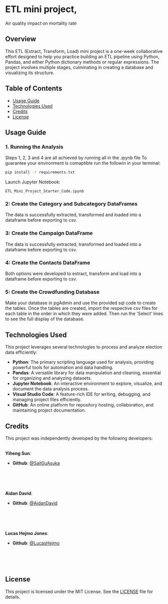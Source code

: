# ETL mini project,
Air quality impact on mortality rate

## Overview

This ETL (Extract, Transform, Load) mini project is a one-week collaborative effort designed to help you practice building an ETL pipeline using Python, Pandas, and either Python dictionary methods or regular expressions. The project involves multiple stages, culminating in creating a database and visualizing its structure.

## Table of Contents

- [Usage Guide](#usage-guide)
- [Technologies Used](#technologies-used)
- [Credits](#credits)
- [License](#license)

## Usage Guide

### 1. Running the Analysis
Steps 1, 2, 3 and 4 are all achieved by running all in the .ipynb file
To guarantee your environment is comaptible run the followin in your terminal:
```sh
pip install -r requirements.txt
```
Launch Jupyter Notebook:
    
    ETL_Mini_Project_Starter_Code.ipynb

### 2: Create the Category and Subcategory DataFrames
The data is successfully extracted, transformed and loaded into a dataframe before exporting to csv.

### 3: Create the Campaign DataFrame
The data is successfully extracted, transformed and loaded into a dataframe before exporting to csv.

### 4: Create the Contacts DataFrame
Both options were developed to extract, transform and load into a dataframe before exporting to csv.

### 5: Create the Crowdfunding Database
Make your database in pgAdmin and use the provided sql code to create the tables. Once the tables are created, import the respective csv files for each table in the order in which they were added. Then run the 'Select' lines to see the full display of the database.


## Technologies Used
This project leverages several technologies to process and analyze election data efficiently:

- **Python**: The primary scripting language used for analysis, providing powerful tools for automation and data handling.
- **Pandas**: A versatile library for data manipulation and cleaning, essential for organizing and analyzing datasets.
- **Jupyter Notebook**: An interactive environment to explore, visualize, and document the data analysis process.
- **Visual Studio Code**: A feature-rich IDE for writing, debugging, and managing project files efficiently.
- **GitHub**: An online platform for repository hosting, collaboration, and maintaining project documentation.


## Credits

This project was independently developed by the following developers:
<br><br />

**Yiheng Sun**:

- **Github**: [@Sait0uAsuka](https://github.com/Sait0uAsuka)
  <br><br />

  <br><br />

**Aidan David**:

- **Github**: [@AidanDavid](https://github.com/AidanDavid)
  <br><br />

  <br><br />

**Lucas Hejmo Jones**:

- **Github**: [@LucasHejmo](https://github.com/LucasHejmo)
  <br><br />

  <br><br />

## License

This project is licensed under the MIT License. See the [LICENSE](./LICENSE) file for details.
